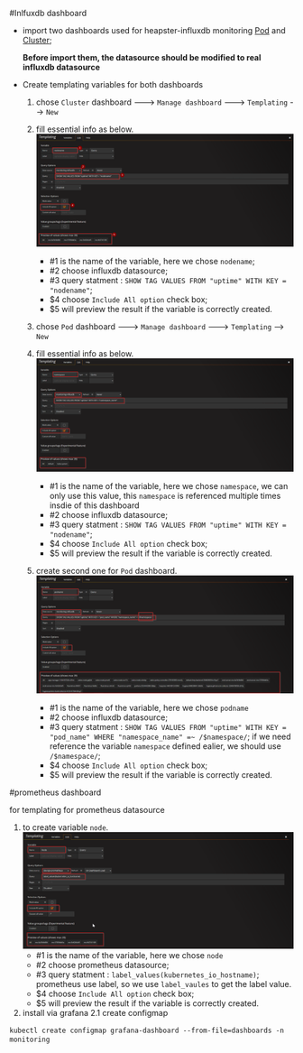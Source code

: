 #Inlfuxdb  dashboard

-  import two dashboards used for heapster-influxdb monitoring [Pod](./heapster-influxdb-pod-dashboard.json) and [Cluster](./heapster-influxdb-cluster-dashboard.json); 
    
    **Before import them, the datasource should be modified to real influxdb datasource**
- Create templating variables for both dashboards
    1. chose `Cluster` dashboard ---> `Manage dashboard` ---> `Templating` --> `New`
    2. fill essential info as below. ![img](./heapster-influxdb-cluster-dashboard1.png)
        - #1 is the name of the variable, here we chose `nodename`;
        - #2 choose influxdb datasource;
        - #3 query statment : `SHOW TAG VALUES FROM "uptime" WITH KEY = "nodename"`;
        - $4 choose `Include All option`  check box;
        - $5 will preview the result if the variable is correctly created. 

    3. chose `Pod` dashboard ---> `Manage dashboard` ---> `Templating` --> `New`
    4. fill essential info as below. ![img](./heapster-influxdb-cluster-dashboard2.png)
        - #1 is the name of the variable, here we chose `namespace`, we can only use this value, this `namespace` is referenced multiple times insdie of this dashboard
        - #2 choose influxdb datasource;
        - #3 query statment : `SHOW TAG VALUES FROM "uptime" WITH KEY = "nodename"`;
        - $4 choose `Include All option`  check box;
        - $5 will preview the result if the variable is correctly created. 
    3. create second one for `Pod` dashboard. ![img](./heapster-influxdb-cluster-dashboard3.png)
        - #1 is the name of the variable, here we chose `podname`
        - #2 choose influxdb datasource;
        - #3 query statment : `SHOW TAG VALUES FROM "uptime" WITH KEY = "pod_name" WHERE "namespace_name" =~ /$namespace/`; if we need reference the variable `namespace` defined ealier, we should use `/$namespace/`;
        - $4 choose `Include All option`  check box;
        - $5 will preview the result if the variable is correctly created. 

#prometheus  dashboard

 for templating for prometheus datasource
 1. to create variable `node`. ![img](prometheus-dashboard1.png)
    - #1 is the name of the variable, here we chose `node`
    - #2 choose prometheus datasource;
    - #3 query statment : `label_values(kubernetes_io_hostname)`; prometheus use label, so we use `label_vaules` to get the label value.
    - $4 choose `Include All option`  check box;
    - $5 will preview the result if the variable is correctly created. 
2. install via grafana 
  2.1 create configmap
  ```
  kubectl create configmap grafana-dashboard --from-file=dashboards -n monitoring
  ```